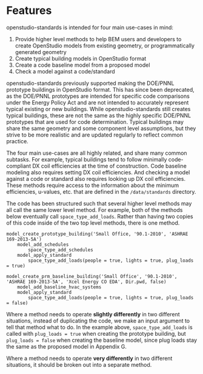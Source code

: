 # Features

openstudio-standards is intended for four main use-cases in mind:

1. Provide higher level methods to help BEM users and developers to create OpenStudio models from existing geometry, or programmatically generated geometry
2. Create typical building models in OpenStudio format
3. Create a code baseline model from a proposed model
4. Check a model against a code/standard

openstudio-standards previously supported making the DOE/PNNL prototype buildings in OpenStudio format. This has since been deprecated, as the DOE/PNNL prototypes are intended for specific code comparisons under the Energy Policy Act and are not intended to accurately represent typical existing or new buildings. While openstudio-standards still creates typical buildings, these are not the same as the highly specific DOE/PNNL prototypes that are used for code determination. Typical buildings may share the same geometry and some component level assumptions, but they strive to be more realistic and are updated regularly to reflect common practice.

The four main use-cases are all highly related, and share many common subtasks.  For example, typical buildings tend to follow minimally code-compliant DX coil efficiencies at the time of construction. Code baseline modeling also requires setting DX coil efficiencies. And checking a model against a code or standard also requires looking up DX coil efficiencies. These methods require access to the information about the minimum efficiencies, u-values, etc. that are defined in the `/data/standards` directory.

The code has been structured such that several higher level methods may all call the same lower level method. For example, both of the methods below eventually call `space_type_add_loads`.  Rather than having two copies of this code inside of the two top level methods, there is one method.

	model_create_prototype_building('Small Office, '90.1-2010', 'ASHRAE 169-2013-5A')
		model_add_schedules
			space_type_add_schedules
		model_apply_standard
			space_type_add_loads(people = true, lights = true, plug_loads = true)

	model_create_prm_baseline_building('Small Office', '90.1-2010', 'ASHRAE 169-2013-5A', 'Xcel Energy CO EDA', Dir.pwd, false)
		model_add_baseline_hvac_systems
		model_apply_standard
			space_type_add_loads(people = true, lights = true, plug_loads = false)

Where a method needs to operate **slightly differently** in two different situations, instead of duplicating the code, we make an input argument to tell that method what to do.  In the example above, `space_type_add_loads` is called with `plug_loads = true` when creating the prototype building, but `plug_loads = false` when creating the baseline model, since plug loads stay the same as the proposed model in Appendix G.

Where a method needs to operate **very differently** in two different situations, it should be broken out into a separate method.